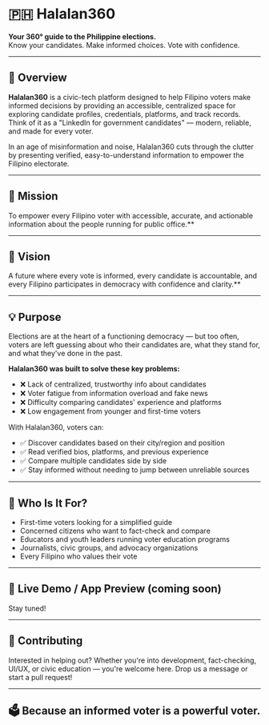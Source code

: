 # 🇵🇭 Halalan360

**Your 360° guide to the Philippine elections.**  
Know your candidates. Make informed choices. Vote with confidence.

---

## 📌 Overview

**Halalan360** is a civic-tech platform designed to help Filipino voters make informed decisions by providing an accessible, centralized space for exploring candidate profiles, credentials, platforms, and track records. Think of it as a "LinkedIn for government candidates" — modern, reliable, and made for every voter.

In an age of misinformation and noise, Halalan360 cuts through the clutter by presenting verified, easy-to-understand information to empower the Filipino electorate.

---

## 🎯 Mission

To empower every Filipino voter with accessible, accurate, and actionable information about the people running for public office.**

---

## 🌟 Vision

A future where every vote is informed, every candidate is accountable, and every Filipino participates in democracy with confidence and clarity.**

---

## 💡 Purpose

Elections are at the heart of a functioning democracy — but too often, voters are left guessing about who their candidates are, what they stand for, and what they've done in the past.

**Halalan360 was built to solve these key problems:**

- ❌ Lack of centralized, trustworthy info about candidates
- ❌ Voter fatigue from information overload and fake news
- ❌ Difficulty comparing candidates' experience and platforms
- ❌ Low engagement from younger and first-time voters

With Halalan360, voters can:

- ✅ Discover candidates based on their city/region and position
- ✅ Read verified bios, platforms, and previous experience
- ✅ Compare multiple candidates side by side
- ✅ Stay informed without needing to jump between unreliable sources

---

## 🚀 Who Is It For?

- First-time voters looking for a simplified guide
- Concerned citizens who want to fact-check and compare
- Educators and youth leaders running voter education programs
- Journalists, civic groups, and advocacy organizations
- Every Filipino who values their vote

---

## 📲 Live Demo / App Preview (coming soon)

Stay tuned!

---

## 🤝 Contributing

Interested in helping out? Whether you're into development, fact-checking, UI/UX, or civic education — you're welcome here. Drop us a message or start a pull request!

---

## 🗳️ Because an informed voter is a powerful voter.
